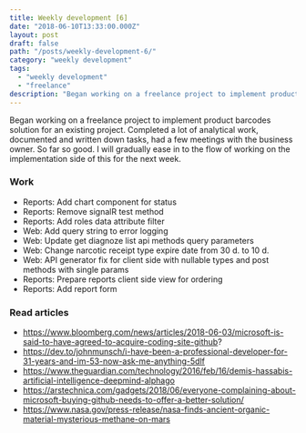 ```yaml
---
title: Weekly development [6] 
date: "2018-06-10T13:33:00.000Z"
layout: post
draft: false
path: "/posts/weekly-development-6/"
category: "weekly development"
tags:
  - "weekly development"
  - "freelance"
description: "Began working on a freelance project to implement product barcodes solution for an existing project. Completed a lot of analytical work, documented and written down tasks, had a few meetings with the business owner. So far so good. I will gradually ease in to the flow of working on the implementation side of this for the next week."
---
```


Began working on a freelance project to implement product barcodes solution for an existing project. Completed a lot of analytical work, documented and written down tasks, had a few meetings with the business owner. So far so good. I will gradually ease in to the flow of working on the implementation side of this for the next week.

### Work 
- Reports: Add chart component for status  
- Reports: Remove signalR test method
- Reports: Add roles data attribute filter  
- Web: Add query string to error logging
- Web: Update get diagnoze list api methods query parameters  
- Web: Change narcotic receipt type expire date from 30 d. to 10 d.  
- Web: API generator fix for client side with nullable types and post methods with single params
- Reports: Prepare reports client side view for ordering
- Reports: Add report form

### Read articles
* https://www.bloomberg.com/news/articles/2018-06-03/microsoft-is-said-to-have-agreed-to-acquire-coding-site-github?
* https://dev.to/johnmunsch/i-have-been-a-professional-developer-for-31-years-and-im-53-now-ask-me-anything-5dlf
* https://www.theguardian.com/technology/2016/feb/16/demis-hassabis-artificial-intelligence-deepmind-alphago
* https://arstechnica.com/gadgets/2018/06/everyone-complaining-about-microsoft-buying-github-needs-to-offer-a-better-solution/
* https://www.nasa.gov/press-release/nasa-finds-ancient-organic-material-mysterious-methane-on-mars
